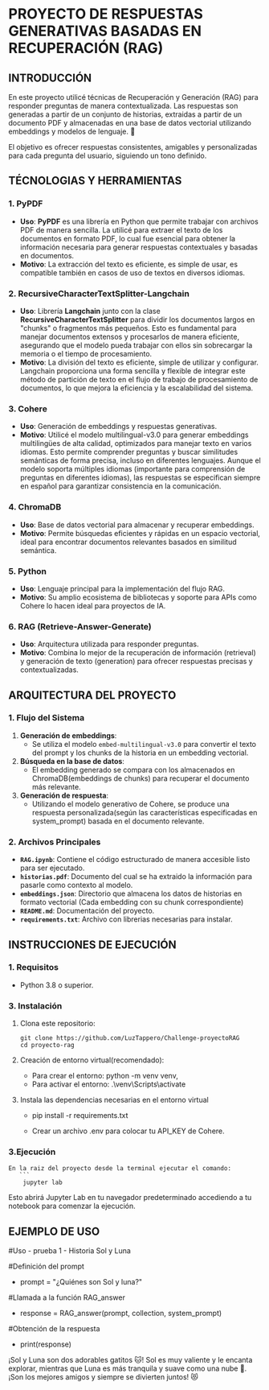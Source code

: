 
# PROYECTO DE RESPUESTAS GENERATIVAS BASADAS EN RECUPERACIÓN (RAG)

## INTRODUCCIÓN

En este proyecto utilicé técnicas de Recuperación y Generación (RAG) para responder preguntas de manera contextualizada. Las respuestas son generadas a partir de un conjunto de historias, extraidas a partir de un documento PDF y almacenadas en una base de datos vectorial utilizando embeddings y modelos de lenguaje. 🚀

El objetivo es ofrecer respuestas consistentes, amigables y personalizadas para cada pregunta del usuario, siguiendo un tono definido.


## TÉCNOLOGIAS Y HERRAMIENTAS

### **1. PyPDF**
- **Uso**: **PyPDF** es una librería en Python que permite trabajar con archivos PDF de manera sencilla. La utilicé para extraer el texto de los documentos en formato PDF, lo cual fue esencial para obtener la información necesaria para generar respuestas contextuales y basadas en documentos.
- **Motivo**: La extracción del texto es eficiente, es simple de usar, es compatible también en casos de uso de textos en diversos idiomas.

### **2. RecursiveCharacterTextSplitter-Langchain**
- **Uso**: Librería **Langchain** junto con la clase **RecursiveCharacterTextSplitter** para dividir los documentos largos en "chunks" o fragmentos más pequeños. Esto es fundamental para manejar documentos extensos y procesarlos de manera eficiente, asegurando que el modelo pueda trabajar con ellos sin sobrecargar la memoria o el tiempo de procesamiento.
- **Motivo**: La división del texto es eficiente, simple de utilizar y configurar. Langchain proporciona una forma sencilla y flexible de integrar este método de partición de texto en el flujo de trabajo de procesamiento de documentos, lo que mejora la eficiencia y la escalabilidad del sistema.

### **3. Cohere**
- **Uso**: Generación de embeddings y respuestas generativas.
- **Motivo**: Utilicé el modelo multilingual-v3.0 para generar embeddings multilingües de alta calidad, optimizados para manejar texto en varios idiomas. Esto permite comprender preguntas y buscar similitudes semánticas de forma precisa, incluso en diferentes lenguajes. Aunque el modelo soporta múltiples idiomas (importante para comprensión de preguntas en diferentes idiomas), las respuestas se especifican siempre en español para garantizar consistencia en la comunicación.

### **4. ChromaDB**
- **Uso**: Base de datos vectorial para almacenar y recuperar embeddings.
- **Motivo**: Permite búsquedas eficientes y rápidas en un espacio vectorial, ideal para encontrar documentos relevantes basados en similitud semántica.

### **5. Python**
- **Uso**: Lenguaje principal para la implementación del flujo RAG.
- **Motivo**: Su amplio ecosistema de bibliotecas y soporte para APIs como Cohere lo hacen ideal para proyectos de IA.

### **6. RAG (Retrieve-Answer-Generate)**
- **Uso**: Arquitectura utilizada para responder preguntas.
- **Motivo**: Combina lo mejor de la recuperación de información (retrieval) y generación de texto (generation) para ofrecer respuestas precisas y contextualizadas.

## ARQUITECTURA DEL PROYECTO

### **1. Flujo del Sistema**
1. **Generación de embeddings**:
   - Se utiliza el modelo `embed-multilingual-v3.0` para convertir el texto del prompt y los chunks de la historia en un embedding vectorial.
2. **Búsqueda en la base de datos**:
   - El embedding generado se compara con los almacenados en ChromaDB(embeddings de chunks) para recuperar el documento más relevante.
3. **Generación de respuesta**:
   - Utilizando el modelo generativo de Cohere, se produce una respuesta personalizada(según las características especificadas en system_prompt) basada en el documento relevante.

### **2. Archivos Principales**
- **`RAG.ipynb`**: Contiene el código estructurado de manera accesible listo para ser ejecutado.
- **`historias.pdf`**: Documento del cual se ha extraido la información para pasarle como contexto al modelo.
- **`embeddings.json`**: Directorio que almacena los datos de historias en formato vectorial (Cada embedding con su chunk correspondiente)
- **`README.md`**: Documentación del proyecto.
- **`requirements.txt`**: Archivo con  librerias necesarias para instalar.

## INSTRUCCIONES DE EJECUCIÓN
### **1. Requisitos**
- Python 3.8 o superior.

### **3. Instalación**
1. Clona este repositorio:
   ```
   git clone https://github.com/LuzTappero/Challenge-proyectoRAG
   cd proyecto-rag

2. Creación de entorno virtual(recomendado):

   - Para crear el entorno: python -m venv venv,
   - Para activar el entorno: .\venv\Scripts\activate

2. Instala las dependencias necesarias en el entorno virtual
   - pip install -r requirements.txt

   - Crear un archivo .env para colocar tu API_KEY de Cohere.

### **3.Ejecución**
    En la raiz del proyecto desde la terminal ejecutar el comando:
       ```
        jupyter lab

   Esto abrirá Jupyter Lab en tu navegador predeterminado accediendo a tu notebook para comenzar la ejecución.

## EJEMPLO DE USO

   #Uso - prueba 1 - Historia Sol y Luna

   #Definición del prompt

   - prompt = "¿Quiénes son Sol y luna?"

   #Llamada a la función RAG_answer

   - response = RAG_answer(prompt, collection, system_prompt)

   #Obtención de la respuesta
   - print(response)

¡Sol y Luna son dos adorables gatitos 🐱! Sol es muy valiente y le encanta explorar, mientras que Luna es más tranquila y suave como una nube 🌙. ¡Son los mejores amigos y siempre se divierten juntos! 😻


